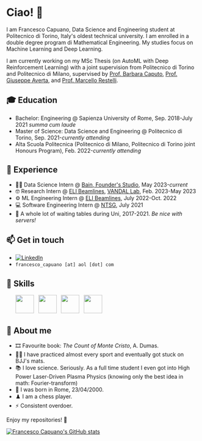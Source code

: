 # Ciao! 👋

I am Francesco Capuano, Data Science and Engineering student at Politecnico di Torino, Italy's oldest technical university. I am enrolled in a double degree program di Mathematical Engineering. My studies focus on Machine Learning and Deep Learning.

I am currently working on my MSc Thesis (on AutoML with Deep Reinforcement Learning) with a joint supervision from Politecnico di Torino and Politecnico di Milano, supervised by [Prof. Barbara Caputo](https://scholar.google.com/citations?user=mHbdIAwAAAAJ&hl=en), [Prof. Giuseppe Averta](https://scholar.google.it/citations?user=i4rm0tYAAAAJ&hl=en), and [Prof. Marcello Restelli](https://scholar.google.com/citations?user=xdgxRiEAAAAJ&hl=en).

## 🎓 **Education**

 - Bachelor: Engineering @ Sapienza University of Rome, Sep. 2018-July 2021 *summa cum laude*
 - Master of Science: Data Science and Engineering @ Politecnico di Torino, Sep. 2021-*currently attending*
 - Alta Scuola Politecnica (Politecnico di Milano, Politecnico di Torino joint Honours Program), Feb. 2022-*currently attending*

## 🚆 **Experience**
- 👨‍💻 Data Science Intern @ [Bain, Founder's Studio](https://www.bain.com/consulting-services/engine-2-ventures/founders-studio/), May 2023-*current*
- 🤓 Research Intern @ [ELI Beamlines](https://www.eli-beams.eu/), [VANDAL Lab](http://vandal.polito.it/), Feb. 2023-May 2023
- ⚙️ ML Engineering Intern @ [ELI Beamlines](https://www.eli-beams.eu/), July 2022-Oct. 2022
- 💻 Software Engineering Intern @ [NTSG](https://www.ntsgen.com/en/), July 2021
- 🤵 A whole lot of waiting tables during Uni, 2017-2021. *Be nice with servers!*

## 📫 **Get in touch**

- [![LinkedIn](https://img.shields.io/badge/-LinkedIn-blue?style=flat&logo=Linkedin&logoColor=white)](https://www.linkedin.com/in/fracapuano/)
- `francesco_capuano [at] aol [dot] com`

## 🚀 **Skills**

<ul>
        <img src='https://cdn.jsdelivr.net/gh/devicons/devicon/icons/python/python-original.svg' height='48'>  &nbsp 
        <img src='https://cdn.jsdelivr.net/gh/devicons/devicon/icons/pytorch/pytorch-original.svg' height='48'>  &nbsp
        <img src='https://cdn.jsdelivr.net/gh/devicons/devicon/icons/numpy/numpy-original.svg' height='48'>  &nbsp
        <img src='https://cdn.jsdelivr.net/gh/devicons/devicon/icons/matlab/matlab-original.svg' height='48'>  &nbsp

</ul>
 
## 🧠 **About me**

- 🎞️ Favourite book: _The Count of Monte Cristo_, A. Dumas.
- 🏋🏼 I have practiced almost every sport and eventually got stuck on BJJ's mats.
- 📚 I love science. Seriously. As a full time student I even got into High Power Laser-Driven Plasma Physics (knowing only the best idea in math: Fourier-transform)
- 🎂 I was born in Rome, 23/04/2000.
- ♟️ I am a chess player.
- ⚡ Consistent overdoer.

Enjoy my repositories! 🚀

[![Francesco Capuano's GitHub stats](https://github-readme-stats.vercel.app/api?username=fracapuano&hide=issues&count_private=true&show_icons=true&theme=github_dark_dimmed)](https://github.com/anuraghazra/github-readme-stats)

